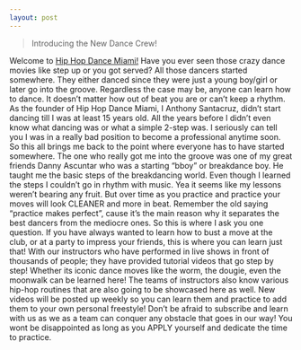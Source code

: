 ```yaml
---
layout: post
---
```

>Introducing the New Dance Crew!

Welcome to [Hip Hop Dance Miami!](http://hiphopdancemiami.com/) Have you ever seen those crazy dance movies like step up or you got served? 
All those dancers started somewhere. They either danced since they were just a young boy/girl or later go into the groove. 
Regardless the case may be, anyone can learn how to dance. It doesn’t matter how out of beat you are or can’t keep a rhythm.
As the founder of Hip Hop Dance Miami, I Anthony Santacruz, didn’t start dancing till I was at least 15 years old. All the
years before I didn’t even know what dancing was or what a simple 2-step was. I seriously can tell you I was in a really
bad position to become a professional anytime soon. So this all brings me back to the point where everyone has to have 
started somewhere. The one who really got me into the groove was one of my great friends Danny Ascuntar who was a starting 
“bboy” or breakdance boy. He taught me the basic steps of the breakdancing world. Even though I learned the steps I couldn’t 
go in rhythm with music. Yea it seems like my lessons weren’t bearing any fruit. But over time as you practice and practice 
your moves will look CLEANER and more in beat. Remember the old saying “practice makes perfect”, cause it’s the main reason 
why it separates the best dancers from the mediocre ones. So this is where I ask you one question. If you have always wanted
to learn how to bust a move at the club, or at a party to impress your friends, this is where you can learn just that! With 
our instructors who have performed in live shows in front of thousands of people; they have provided tutorial videos that go
step by step! Whether its iconic dance moves like the worm, the dougie, even the moonwalk can be learned here! The teams of 
instructors also know various hip-hop routines that are also going to be showcased here as well. New videos will be posted 
up weekly so you can learn them and practice to add them to your own personal freestyle! Don’t be afraid to subscribe and 
learn with us as we as a team can conquer any obstacle that goes in our way! You wont be disappointed as long as you APPLY 
yourself and dedicate the time to practice.
